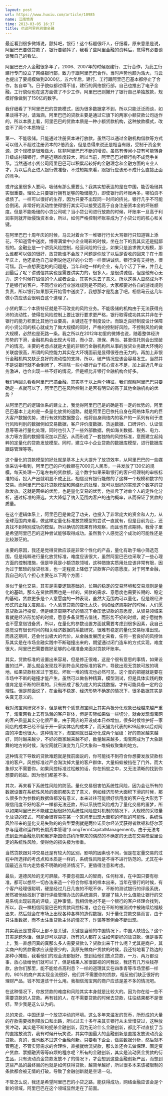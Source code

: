 ```yaml
---
layout: post
url: https://www.huxiu.com/article/10985
name: 江南愤青
time: 2013-03-05 16:37
title: 也谈阿里巴巴做金融
---
```

最近看到很多微博说，颤抖吧，银行！这个标题很吓人，仔细看，原来意思是说，阿里巴巴要做贷款了，银行要颤抖了，我看了些阿里金融的资料后，觉得有必要谈谈我自己的看法。

阿里巴巴介入金融很多年了，2006、2007年的时候跟建行、工行合作，为此工行建行专门设立了网络银行部，致力于跟阿里巴巴合作。当时声势也颇为浩大，马云也提出了要规模做到2000亿，五六年后，建行、工行跟阿里巴巴基本都停止了合作，各自单飞。日子貌似都过得不错，建行的网络银行部，自己也推出了电子金融，工行貌似也在这方面做了不少工作，阿里巴巴则撇开了银行自己单独放款，规模好像做到了150亿的数字。

我仔细看了下阿里巴巴的贷款模式，因为很多数据拿不到，所以只能泛泛而谈，如果谈得不对，请海涵，阿里巴巴的贷款主要是通过它旗下的两家小额贷款公司运作的，所以本质上看，阿里巴巴的贷款本质是一种小额贷款机构，这种放款模式，改变不了两个本质特征：

第一、不能吸储。只能通过注册资本进行放款，虽然可以通过金融机构借款等方式可以借入不超过注册资本的2倍资金，但是总得来说还是相当有限，受制于资金来源，这个规模是很难做大，除非阿里巴巴不断的增资。虽然有传闻小贷有可能转身升级成村镇银行，但是近期难度较大，所以当前，阿里巴巴对银行构不成竞争关系。当然通过小贷公司阿里巴巴可以积累起较好的金融理念和金融方面的专业人才，为以后真正进入银行做准备，不过短期来看，跟银行应该形不成什么直接正面的竞争。

或许这里很多人要问，吸储有那么重要么？我其实想表达的是在中国，能否吸储其实很重要。理论上只要银行拥有足够的吸储能力，即使银行的坏账再多，哪怕资不抵债了。一样可以很好的生存，因为只要不出现同一时间的挤兑，银行几乎不可能会倒闭。非常好的流动性使得银行其实可以接受远高于自身注册资本金的坏账额度。但是不能吸储的小贷公司呢？当小贷公司进行放款的时候，坏账率一旦高于利润率则就开始侵蚀资本金，所以，如何严格控制坏账率成为了小贷公司的核心和关键。

在阿里巴巴十周年庆的时候，马云对着台下一堆银行行长大骂银行只知道锦上添花，不知道雪中送炭，博得满堂中小企业喝彩的时候，坐在台下的我其实还是挺鄙视的。金融业是一个讲究风险控制，经营风险的行业，如果只是追求做大规模，那么谁都可以做的很好，放贷款谁不会放？问题是你放了以后是否收的回来？在十周年庆上，他还拿他自己举例说他这样的小公司一样很讲诚信。银行没有支持他，很可惜。我一直想表达的的问题是，当年和他一样的企业，有几个活了下来，并且走到最后了呢？讲诚信其实也是需要讲实力的，很多人，是很讲诚信，但是他有心无力，这个时候在诚信的个人或者企业，其实也失去了意义。所以这类人显然成为不了是银行的客户。不同行业的行业游戏规则是不同的，大家都要对各自的游戏规则负责，所以银行如果那天开始雪中送炭了，我想那才是乱套了吧。相信马云这几年做小贷应该会很明白这个道理了。

小贷的第二个本质特征就是不可改变的风险业务。不能吸储的机构由于无法获得充沛的流动性，使得在风险控制上要比银行要求更严格，银行取得成功其实并非在于银行的能力积累比其他行业要高，关键还在于制度设计。而缺乏良好制度设计保障的小贷公司的核心就成为了做大规模的同时，严格的控制好风险。不控制风险的做大规模，必然也是死路一条。我之所以在2012年初里的微博也说，随着整体经济形势的下滑，金融机构会出现大亏损，而小贷、担保、典当、甚至信托则会出现破产的情况。主要的考虑点就是大量的非银行金融机构所从事的放贷业务跟大环境的关联度很高，所谓的风控能力其实在大环境面前是显得很苍白无力的。再加上非银行金融机构又缺乏良好的流动性的支持，所以，破产情况应该会容易发生。当然并不是说银行就不会倒闭了，不排除一些小银行由于核心资本不足，加上最近几年业务激进，也会出现一些不好的情况，但是相比非银行金融机构会好多。

我们再回头看看阿里巴巴搞金融，其实基于以上两个特征，我们观察阿里巴巴只要确定一点就可以了，阿里巴巴在风险控制上是否有明显的高于其他金融机构的优势？

从阿里巴巴的逻辑体系的建立上，我觉得阿里巴巴是的确是有一定的优势的，阿里巴巴基本上走的是一条量化放贷的道路，就是阿里巴巴依托自身在网络体系内的巨大客户数据优势，进行有效的数据整合，他将自身网络内的客户的一系列有利于进行风险判别的数据例如交易数据，客户评价度数据、货运数据、口碑评价、认证信息等等进行量化处理，同时也引入了一些外部数据，例如海关数据、税务、电力、水力等方面的数据情况加以匹配，从而形成了一套独特的风控标准，意图建立起纯粹的定量化的贷款发放模型。同时，建立中小企业贷款的数据库模型，进行数据库跟踪管理等等。

这个量化的贷款模型的好处就是基本上大大提升了放贷效率，从阿里巴巴的一些媒体采访中看到，阿里巴巴的户均数额在7000元人民币，一共发放了130亿的规模，每天处理一万笔左右的贷款额，这个数字如果采取银行的客户经理制的审核标准的话，投入产出就明显不成正比，相信没有银行能做的了这样一个规模和数字的交易。而阿里巴巴依托贷款模型和网络化的处理，就可以很好的实现这个数字的贷款发放。这就是网络的优势，也是量化交易的优势，他排斥了对单个人的定性化分析，通过标准的筛选，大大降低了纳入范围内客户的违约概率，从而保证了贷款的质量。

在这个逻辑体系上，阿里巴巴是做足了功夫，也投入了非常庞大的资金和人力，从全球范围内来看，做这样定量化标准放贷模型的尝试一直就有，但是目前为止，还真找不到特别成功的模型。所以确切的效果有待观察，而且也有点期待。我骨子里是希望阿里巴巴的这种尝试能够取得成功。虽然我个人感觉这个成功的可能性还是比较渺茫的。

主要的原因，我还是觉得贷款应该是非常个性化的产品，量化有助于缩小筛选范围，但是纯粹进行量化放贷标准，难度应该很大，虽然阿里巴巴也采取了一些心理方面的控制措施，但是毕竟是小额贷款领域，这种措施实质用处应该非常有限，因为过于繁琐的放贷标准，也一定程度上降低了贷款客户的意愿度。对于阿里金融，我自己的几个担心主要在以下两个方面：

类似于量化交易，其实是需要逻辑基础的，长期的稳定的交易环境和交易规则是量化的基础，那么在贷款层面也是一样的，贷款的需求、意愿度也需要长期的、稳定的基础，贷款更多是个人意愿度的一种表现，虽然大范围内可以量化，但是跟经济形式的正相关度颇高，个人感觉贷款的变化太快，例如经济周期好的时候，人们愿意贷款进行投资，但是经济周期不好的情况下会压低贷款的意愿度，从贸易领域来看就是经济形势好的时候，愿意多备货而去借钱，而形势不好的时候，就宁愿抛售也不愿意借钱备货，所以，在量化的参数设置方面就需要考虑到很多因素，我自己感觉没有很长时间的相关经济数据的系数研究，很难有稳定的量化交易标准出现。而且这期间，还会付出极大的代价。从金融发展历史来看，任何一套良好的风控体系其实是在市场金融实践中不断碰撞出来的，期望通过闭门造车的方式实现，难度很大，阿里巴巴需要做好足够的心理准备来面对贷款坏账率。

其实，贷款标准的设置出来容易，但是修正很难，这是个很有意思的事情，如果设置的过严，那么就会发现找不到符合风控标准的客户，导致出现无贷款可放的境地，如果贷款标准过于宽松，坏账一堆的情况也必然可见。这个度的把握就是要在市场中不断的碰撞才能产生，虽然可以做各种精算，模型测试，但是具体实践的数值肯定是不断的积累的。只有形成了极为庞大的实践数据，才有可能具备一定的合理性。但是前面说了，在金融不稳定、经济形势不确定的情况下，很多数据其实是失真无意义的。

我对淘宝网研究不多，但是我有个感觉淘宝网上其实两极分化现象已经越来越严重了，淘宝网看上去有浩瀚的客户群体，但是实际如果做一些切分，就会发现淘宝网的客户质量其实分化很严重，由于网店的开设成本日益增加，很多时候维护好一家网店的成本已经不低于开一家实体店的成本了，而天猫为代表的B2B起来以后对网店的冲击也很大，这种情况下，淘宝网就日益分化成两个层级：好的商家越来越好，同时越来越少，不好的商家越来越不好，数量越来越多，淘宝网成为了大象跳舞的地方的时候，淘宝网就已演变为几只大象和一堆蚂蚁聚集的地方。

这种情况下导致的贷款难题就是我前面说的，你可能找不到符合你想要发放贷款标准的客户。风控标准过严会淘汰掉大量的客户群体，大量蚂蚁被挡在了门外，而大象却又不需要你。如果风控标准过松散的话，你在蚂蚁之中，又无法清晰的找到你想要的蚂蚁。因为他们都差不多。

其次，再来看下系统性风险的防范。量化交易很害怕系统性风险，因为会让所有的数据设置在系统性风险的面前都失去了意义，例如经济形势大面积下滑的时候，那么很多作为参数的数据值都没有意义，本来过往可能很好信用度的客户在大形势下跟信用度不好的客户一样都无法还款，所以系统性风险成为了量化交易的噩梦，所以如果阿里巴巴不能建立起很好的系统性风险应对机制的情况下，大规模的采取量化放贷的模式，可能会很容易在某一个区间里出现大面积的坏账的可能性，系统性风险带来的量化交易失败的的典型案例就是两位诺贝尔经济奖获得者默顿和舒尔茨参与组建和运作的长期资本管理”(LongTermCapitalManagement)，由于无法考虑到亚洲金融危机和俄罗斯国债违约所带来的偶然的不确定的无法在交易模型里设定的系统性风险，使得他的损失极为惨重。

当然贷款跟对冲交易还是有较大的区别，影响的因素也不同，但是在定量交易的过程中所选择的考虑点和本质是一样的，系统性风险是不得不进行防范的。尤其在中国最近五年内走势极不明确的经济情况下。更值得注意和考虑。

最后，道德风险的无可屏蔽。不要忽视国人的智商，任何标准，在中国只要有标准，都可以想尽一切办法来造一个符合你标准的样本出来，当年在银行的时候，有个客户经理很聪明，硬是经过几日几夜的不眠不休，不断的测试银行的评级系统，居然被他给找到了银行评级管理办法的系统漏洞，掌握了输入什么值能让银行的交易系统出现较高的评级，这种事情，我相信绝对不是一个银行的客户经理会找到，所以，我一样相信阿里巴巴的贷款风控标准，也会在不断的被测试中被陆续给褪敲出来，然后就会在市场上出现各种各样的造假数据，对于量化贷款交易而言，由于只注重数据，而不太注重贷款主体的情况下，诈骗等案例会不断出现。

其实我还是觉得以上都不是关键，关键是当前的中国情况下，中国人缺钱么？这个其实是题外话，但是却可以提提，所有的人都在关注如何更好的放贷款，但是事实上，我一直想问真的真那么多人需要贷款么？贷款出来干什么呢？尤其是商户，其实商户的贷款需求应该是很少的，我原先做商户贷款的时候，我还特地看了路边的那种小摊贩，我看他们的现金流都挺好，想到给他们放点贷款，一万、两万都没事，放心放给他们就可以了，但是结果人家很鄙视的问我说，我还有几万块钱存款，放你们那里，能不能给点高利息？一样的道理其实在四季青等市场里都一样的，90%的商户其实现金流很好，他们并不需要你的贷款，相反他们缺乏很好的理财产品，钱不知道该干什么用。我相信淘宝网的商户应该是差不多的情况吧。

在这种情况下，你放贷款的难度和风险其实本身就是比较大的。因为你在给一些不需要贷款的人贷款。再有钱的人，在不需要贷款的时候去贷款，往往结果都不是很好。至少我是这么认为的。

总的来说，中国还是一个放贷冲动的环境。这么多年来滥发的货币，所形成的大量的存款需要找到释放口和出路，所以过去十多年来其实银行从未曾惜贷过，这种放贷冲动，其实是不断的扼杀金融创新，因为无论什么金融创新，都比不过直接了当的直接放流贷，我有时候开玩笑说，其实中国最大的金融创新是直接发放流动资金贷款。真的，谁也敌不过这个金融创新。只要看下企业，做些数据分析，然后就不管用途，不管实际需求的合理性，直接就给流贷款，那么谁还会去做保理、固定资产贷款、票据融资等等麻烦的程序呢？所有的金融创新，其实是流动资金贷款的衍生品，只有流动资金贷款发放不了的情况下，才会想到这些金融创新产品，而想到这些产品的最终目的也就是如何获得贷款，越简单越好，所以很多本来该被限制的条款都会被无情的打破。导致了金融创新就是空话一句。

不管怎么说，我还是希望阿里巴巴的小贷之路，能获得成功，网络金融应该会是个新的领域，阿里巴巴在这个领域显然走在了前面。

